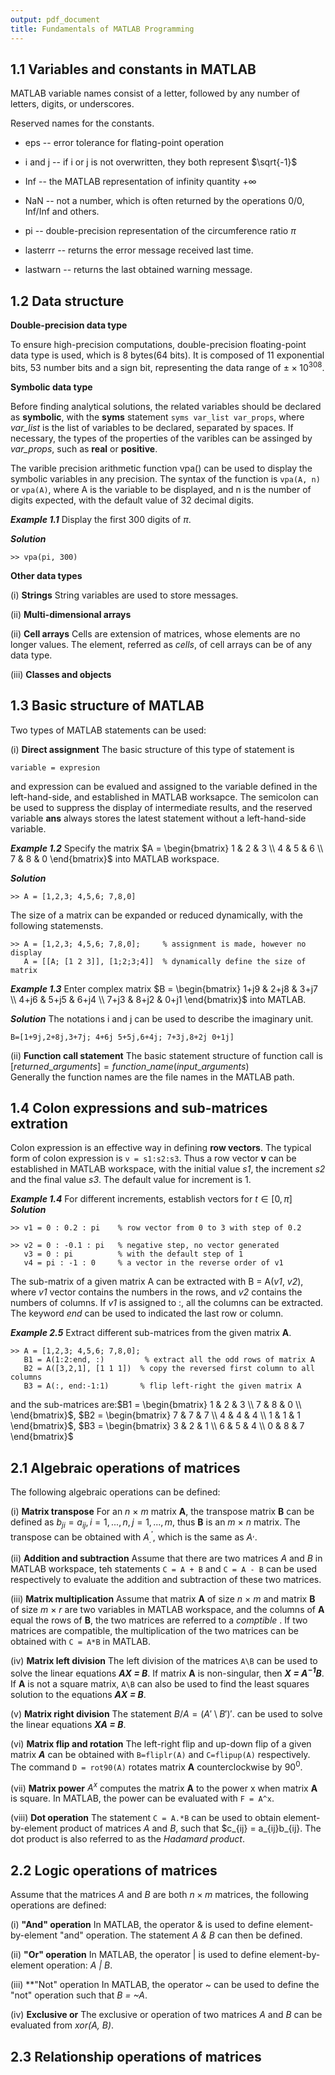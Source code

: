 ```yaml
---
output: pdf_document
title: Fundamentals of MATLAB Programming
---
```


## 1.1 Variables and constants in MATLAB
MATLAB variable names consist of a letter, followed by any number of letters, digits, or underscores.  

Reserved names for the constants.    
* eps -- error tolerance for flating-point operation  
 
* i and j -- if i or j is not overwritten, they both represent $\sqrt{-1}$

* Inf -- the MATLAB representation of infinity quantity $+\infty$

* NaN -- not a number, which is often returned by the operations 0/0, Inf/Inf and others.

* pi -- double-precision representation of the circumference ratio $\pi$

* lasterrr -- returns the error message received last time.

* lastwarn -- returns the last obtained warning message.

## 1.2 Data structure
**Double-precision data type**

To ensure high-precision computations, double-precision floating-point data type is used, which is 8 bytes(64 bits). It is composed of 11 exponential bits, 53 number bits and a sign bit, representing the data range of $\pm \times 10^{308}$.

**Symbolic data type**

Before finding analytical solutions, the related variables should be declared as **symbolic**, with the **syms** statement `syms var_list var_props`, where _var\_list_ is the list of variables to be declared, separated by spaces. If necessary, the types of the properties of the varibles can be assinged by _var\_props_, such as **real** or **positive**.

The varible precision arithmetic function vpa() can be used to display the symbolic variables in any precision. The syntax of the function is `vpa(A, n)` or `vpa(A)`, where A is the variable to be displayed, and n is the number of digits expected, with the default value of 32 decimal digits.

**_Example 1.1_** Display the first 300 digits of $\pi$.

**_Solution_**
```
>> vpa(pi, 300)
```

**Other data types**

(i) **Strings**  String variables are used to store messages.

(ii) **Multi-dimensional arrays** 

(ii) **Cell arrays** Cells are extension of matrices, whose elements are no longer values. The element, referred as _cells_, of cell arrays can be of any data type.

(iii) **Classes and objects** 

## 1.3 Basic structure of MATLAB

Two types of MATLAB statements can be used:

(i) **Direct assignment** The basic structure of this type of statement is 
```
variable = expresion
```
and expression can be evalued and assigned to the variable defined in the left-hand-side, and established in MATLAB worksapce. The semicolon can be used to suppress the display of intermediate results, and the reserved variable **ans** always stores the latest statement without a left-hand-side variable.

**_Example 1.2_** Specify the matrix $A = \begin{bmatrix}
 1 & 2 & 3 \\ 
 4 & 5 & 6 \\ 
 7 & 8 & 0
\end{bmatrix}$ into MATLAB workspace.

**_Solution_** 
```
>> A = [1,2,3; 4,5,6; 7,8,0]
```

The size of a matrix can be expanded or reduced dynamically, with the following statemensts.
```
>> A = [1,2,3; 4,5,6; 7,8,0];     % assignment is made, however no display
   A = [[A; [1 2 3]], [1;2;3;4]]  % dynamically define the size of matrix
```

**_Example 1.3_** Enter complex matrix $B = \begin{bmatrix}
 1+j9 & 2+j8 & 3+j7 \\ 
 4+j6 & 5+j5 & 6+j4 \\ 
 7+j3 & 8+j2 & 0+j1
\end{bmatrix}$ into MATLAB.

**_Solution_** The notations i and j can be used to describe the imaginary unit.
```
B=[1+9j,2+8j,3+7j; 4+6j 5+5j,6+4j; 7+3j,8+2j 0+1j]
```
(ii) **Function call statement**  The basic statement structure of function call is   
    $[returned\_arguments] = function\_name(input\_arguments)$    
Generally the function names are the file names in the MATLAB path.

## 1.4 Colon expressions and sub-matrices extration
Colon expression is an effective way in defining **row vectors**. The typical form of colon expression is `v = s1:s2:s3`. Thus a row vector **v** can be established in MATLAB workspace, with the initial value _s1_, the increment _s2_ and the final value _s3_. The default value for increment is 1.   

**_Example 1.4_** For different increments, establish vectors for $t \in \left [ 0, \pi \right ]$   
**_Solution_** 
```
>> v1 = 0 : 0.2 : pi    % row vector from 0 to 3 with step of 0.2

>> v2 = 0 : -0.1 : pi   % negative step, no vector generated
   v3 = 0 : pi          % with the default step of 1
   v4 = pi : -1 : 0     % a vector in the reverse order of v1
```
The sub-matrix of a given matrix A can be extracted with B = A(_v1_, _v2_), where _v1_ vector contains the numbers in the rows, and _v2_ contains the numbers of columns. If _v1_ is assigned to :, all the columns can be extracted. The keyword *end* can be used to indicated the last row or column.

**_Example 2.5_** Extract different sub-matrices from the given matrix **A**.
```
>> A = [1,2,3; 4,5,6; 7,8,0];
   B1 = A(1:2:end, :)	 	  % extract all the odd rows of matrix A  
   B2 = A([3,2,1], [1 1 1])  % copy the reversed first column to all columns 
   B3 = A(:, end:-1:1)       % flip left-right the given matrix A
```
and the sub-matrices are:$B1 = \begin{bmatrix}
 1 & 2 & 3 \\ 
 7 & 8 & 0 \\ 
\end{bmatrix}$, $B2 = \begin{bmatrix}
 7 & 7 & 7 \\ 
 4 & 4 & 4 \\ 
 1 & 1 & 1
\end{bmatrix}$, $B3 = \begin{bmatrix}
 3 & 2 & 1 \\ 
 6 & 5 & 4 \\ 
 0 & 8 & 7
\end{bmatrix}$

## 2.1 Algebraic operations of matrices
The following algebraic operations can be defined:

(i) **Matrix transpose** For an _n_ $\times$ _m_ matrix **A**, the transpose matrix **B** can be defined as $b_{ji} = a_{ij}, i = 1,..., n, j = 1,...,m$, thus **B** is an _m_ $\times$ _n_ matrix. The transpose can be obtained with $A_{.}^{'}$, which is the same as $A^{,}$.

(ii) **Addition and subtraction** Assume that there are two matrices *A* and *B* in MATLAB workspace, teh statements `C = A + B` and `C = A - B` can be used respectively to evaluate the addition and subtraction of these two matrices.

(iii) **Matrix multiplication** Assume that matrix **A** of size _n_ $\times$ _m_ and matrix **B** of size _m_ $\times$ _r_ are two variables in MATLAB workspace, and the columns of **A** equal the rows of **B**, the two matrices are referred to a _comptible_ . If two matrices are compatible, the multiplication of the two matrices can be obtained with `C = A*B` in MATLAB.

(iv) **Matrix left division** The left division of the matrices `A\B` can be used to solve the linear equations **_AX = B_**. If matrix **A** is non-singular, then **_X = $A^{-1}$B_**. If **A** is not a square matrix, `A\B` can also be used to find the least squares solution to the equations **_AX = B_**.

(v) **Matrix right division** The statement $B/A ={\left ( {A}'\setminus {B}' \right )}'$. can be used to solve the linear equations **_XA = B_**.

(vi) **Matrix flip and rotation** The left-right flip and up-down flip of a given matrix **_A_** can be obtained with `B=fliplr(A)` and `C=flipup(A)` respectively. The command `D = rot90(A)` rotates matrix **A** counterclockwise by $90^{0}$.

(vii) **Matrix power** $A^{x}$ computes the matrix **A** to the power x when matrix **A** is square. In MATLAB, the power can be evaluated with `F = A^x`.

(viii) **Dot operation** The statement `C = A.*B` can be used to obtain element-by-element product of matrices *A* and *B*, such that $c_{ij} = a_{ij}b_{ij}. The dot product is also referred to as the _Hadamard product_.

## 2.2 Logic operations of matrices
Assume that the matrices *A* and *B* are both $n \times m$ matrices, the following operations are defined:

(i) **"And" operation** In MATLAB, the operator & is used to define element-by-element "and" operation. The statement *A & B* can then be defined.

(ii) **"Or" operation** In MATLAB, the operator | is used to define element-by-element operation: *A | B*.

(iii) **"Not" operation In MATLAB, the operator ~ can be used to define the "not" operation such that *B = ~A*.

(iv) **Exclusive or** The exclusive or operation of two matrices *A* and *B* can be evaluated from *xor(A, B)*.

## 2.3 Relationship operations of matrices











